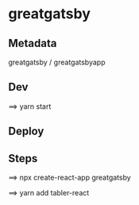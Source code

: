 # greatgatsby

## Metadata
greatgatsby / greatgatsbyapp

## Dev

==> yarn start

## Deploy


## Steps

==> npx create-react-app greatgatsby


==> yarn add tabler-react

